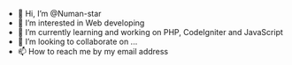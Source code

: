 - 👋 Hi, I’m @Numan-star
- 👀 I’m interested in Web developing
- 🌱 I’m currently learning and working on PHP, CodeIgniter and JavaScript
- 💞️ I’m looking to collaborate on ...
- 📫 How to reach me by my email address

<!---
Numan-star/Numan-star is a ✨ special ✨ repository because its `README.md` (this file) appears on your GitHub profile.
You can click the Preview link to take a look at your changes.
--->
